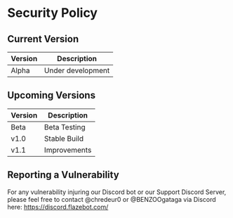 # Security Policy

## Current Version

|Version|Description|
|-------|------------------|
|Alpha|Under development|

## Upcoming Versions

|Version|Description|
|-------|------------------|
|Beta|Beta Testing|
|v1.0|Stable Build|
|v1.1|Improvements|

## Reporting a Vulnerability

For any vulnerability injuring our Discord bot or our Support Discord Server, please feel free to contact @chredeur0 or @BENZOOgataga via Discord here: https://discord.flazebot.com/
